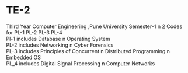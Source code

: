 # TE-2
Third Year Computer Engineering ,Pune University Semester-1 n 2 Codes for PL-1 PL-2 PL-3 PL-4 <br />
Pl-1 includes Database n Operating System <br />
PL-2 includes Networking n Cyber Forensics <br />
PL-3 includes Principles of Concurrent n Distributed Programming n Embedded OS <br /> 
PL_4 includes Digital Signal Processing n Computer Networks <br />
